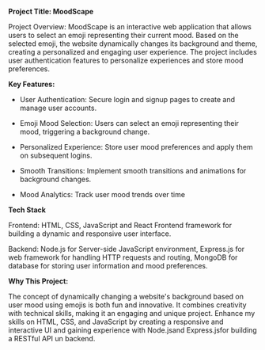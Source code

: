 **Project Title: MoodScape**

Project Overview: MoodScape is an interactive web application that allows users to select an emoji representing their current mood. Based on the selected emoji, the website dynamically changes its background and theme, creating a personalized and engaging user experience. The project includes user authentication features to personalize experiences and store mood preferences.

**Key Features:**

- User Authentication: Secure login and signup pages to create and manage user accounts.

- Emoji Mood Selection: Users can select an emoji representing their mood, triggering a background change.

- Personalized Experience: Store user mood preferences and apply them on subsequent logins.

- Smooth Transitions: Implement smooth transitions and animations for background changes.

- Mood Analytics: Track user mood trends over time

**Tech Stack**

Frontend: HTML, CSS, JavaScript and React Frontend framework for building a dynamic and responsive user interface.

Backend: Node.js for Server-side JavaScript environment, Express.js for web framework for handling HTTP requests and routing, MongoDB for database for storing user information and mood preferences.

**Why This Project:**

The concept of dynamically changing a website's background based on user mood using emojis is both fun and innovative. It combines creativity with technical skills, making it an engaging and unique project. Enhance my skills on HTML, CSS, and JavaScript by creating a responsive and interactive UI and gaining experience with Node.jsand Express.jsfor building a RESTful API un backend.




